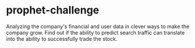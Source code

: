 # prophet-challenge
Analyzing the company's financial and user data in clever ways to make the company grow. Find out if the ability to predict search traffic can translate into the ability to successfully trade the stock.
